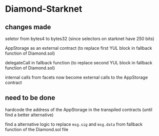 # Diamond-Starknet

## changes made

seletor from bytes4 to bytes32 (since selectors on starknet have 250 bits)

AppStorage as an external contract (to replace first YUL block in fallback function of Diamond.sol)

delegateCall in fallback function (to replace second YUL block in fallback function of Diamond.sol)

internal calls from facets now become external calls to the AppStorage contract


## need to be done

hardcode the address of the AppStorage in the transpiled contracts (until find a better alternative)

find a alternative logic to replace `msg.sig` and `msg.data` from fallback function of the Diamond.sol file
